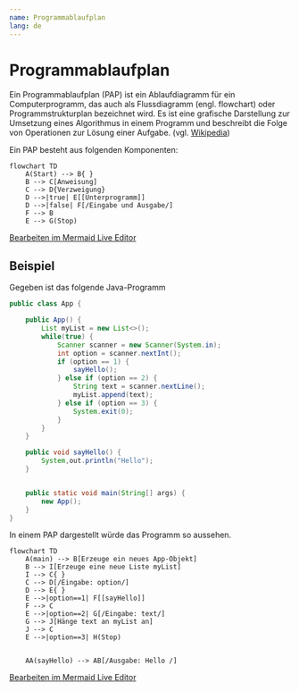 ```yaml
---
name: Programmablaufplan
lang: de
---
```


# Programmablaufplan

Ein Programmablaufplan (PAP) ist ein Ablaufdiagramm für ein Computerprogramm, das auch als Flussdiagramm (engl. flowchart) oder Programmstrukturplan bezeichnet wird. Es ist eine grafische Darstellung zur Umsetzung eines Algorithmus in einem Programm und beschreibt die Folge von Operationen zur Lösung einer Aufgabe. (vgl. [Wikipedia](https://de.wikipedia.org/wiki/Programmablaufplan))

Ein PAP besteht aus folgenden Komponenten: 

```mermaid
flowchart TD
    A(Start) --> B{ }
    B --> C[Anweisung]
    C --> D{Verzweigung}
    D -->|true| E[[Unterprogramm]]
    D -->|false| F[/Eingabe und Ausgabe/]
    F --> B
    E --> G(Stop)
```

[Bearbeiten im Mermaid Live Editor](https://mermaid.live/edit#pako:eNpNUTtvgzAQ_ivWTY1EEh6RDQyVkkA6dUrbIcDggiFIwUbGVpoQ_nsNpFJvuu9xp-90PeSiYBBCeRHX_EylQh9RypGp7ctRGbxAy-Ur2vVomOndhPfJll9Z3WleZTO_n_io_2LybpTKKM-JaFQeSmr2QHGSfHLFZCtFJWnTZNl_T0kvnTEdknVc84p-M6R5gba6G_v103qYA80gnsCbiSraBVjQMNnQujAH9aMhBXVmDUshNG3BSqovKoWUD8ZKtRLHG88hHKNZoNuCKhbVdAz2R7aUQ9jDD4TEWbkYbxzbdwn2MHEtuEHo45VjY5s4G-I6mARksOAuhJm3V8THTuDZm8DzPTcI_GnbaRLn5ayolZDv8wOmPwy_E753tg)

## Beispiel

Gegeben ist das folgende Java-Programm

```java
public class App {

    public App() {
        List myList = new List<>();
        while(true) {
            Scanner scanner = new Scanner(System.in);
            int option = scanner.nextInt();
            if (option == 1) {
                sayHello();
            } else if (option == 2) {
                String text = scanner.nextLine();
                myList.append(text);
            } else if (option == 3) {
                System.exit(0);
            }
        }
    }

    public void sayHello() {
        System,out.println("Hello");
    }


    public static void main(String[] args) {
        new App();
    }
}
```

In einem PAP dargestellt würde das Programm so aussehen.

```mermaid
flowchart TD
    A(main) --> B[Erzeuge ein neues App-Objekt]
    B --> I[Erzeuge eine neue Liste myList]
    I --> C{ }
    C --> D[/Eingabe: option/]
    D --> E{ }
    E -->|option==1| F[[sayHello]]
    F --> C
    E -->|option==2| G[/Eingabe: text/]
    G --> J[Hänge text an myList an]
    J --> C
    E -->|option==3| H(Stop)


    AA(sayHello) --> AB[/Ausgabe: Hello /]
```

[Bearbeiten im Mermaid Live Editor](https://mermaid.live/edit#pako:eNp1ks1ygjAQx18lk5PO-AFIAzJjZ1Dxa9rpwZ4KHqKsSgsJA2Eqom_TN-mLFQJ2PLTJIdns77-bbLbAO-4DtvA-5J-7I00Eep16DJXDbkU0YG3U7T6iseskZ8gOgCBgiEEGKbLjuPuyfYcPsakFY4ku71GQLHoKUgEoyqu1gZcSnhToWtsTaU_dvhOwA92ChXgsAs76DT-VfueXdyr7UjOjkXpBM9dNab6AMOSbRjOrc_wl0C5ofpdLwEncMs2lauUuvr9Y-YrKhShrbl_uGmz1f_DBBS1aa8HjtseqKatpt27Xq0tqj92-naV1fnmO-hvcwREkZd398kuKSulhcYQIPGyVWx_2NAuFhz12LVGaCb7O2Q5bIsmgg7PYpwKmAT0kNLodxpRhq8AnbBlqTyNEVxVTM8iAGFoH59gySU9ViGKouqGpxBga1w4-c17qlZ5hEnU4UB50c0B0U9dktDfprIODHwiePNctJDvp-gPJJbHo)